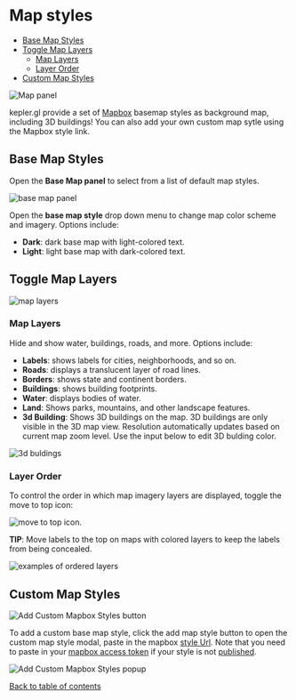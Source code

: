# Map styles

* [Base Map Styles](f-map-styles.md#base-map-styles)
* [Toggle Map Layers](f-map-styles.md#toggle-map-layers)
  * [Map Layers](f-map-styles.md#map-layers)
  * [Layer Order](f-map-styles.md#layer-order)
* [Custom Map Styles](f-map-styles.md#custom-map-styles)

![Map panel](https://d1a3f4spazzrp4.cloudfront.net/kepler.gl/documentation/f-map-styles-0.png)

kepler.gl provide a set of [Mapbox](https://www.mapbox.com) basemap styles as background map, including 3D buildings! You can also add your own custom map sytle using the Mapbox style link.

## Base Map Styles

Open the **Base Map panel** to select from a list of default map styles.

![base map panel](https://d1a3f4spazzrp4.cloudfront.net/kepler.gl/documentation/f-map-styles-1.png)

Open the **base map style** drop down menu to change map color scheme and imagery. Options include:

* **Dark**: dark base map with light-colored text.
* **Light**: light base map with dark-colored text.

## Toggle Map Layers

![map layers](https://d1a3f4spazzrp4.cloudfront.net/kepler.gl/documentation/f-map-styles-2.png)

### Map Layers

Hide and show water, buildings, roads, and more. Options include:

* **Labels**: shows labels for cities, neighborhoods, and so on.
* **Roads**: displays a translucent layer of road lines.
* **Borders**: shows state and continent borders.
* **Buildings**: shows building footprints.
* **Water**: displays bodies of water.
* **Land**: Shows parks, mountains, and other landscape features.
* **3d Building**: Shows 3D buildings on the map. 3D buildings are only visible in the 3D map view. Resolution automatically updates based on current map zoom level. Use the input below to edit 3D bulding color.

![3d buldings](https://d1a3f4spazzrp4.cloudfront.net/kepler.gl/documentation/f-map-styles-3.png)

### Layer Order

To control the order in which map imagery layers are displayed, toggle the move to top icon:

![move to top icon](https://d1a3f4spazzrp4.cloudfront.net/kepler.gl/documentation/f-map-styles-4.png).

**TIP**: Move labels to the top on maps with colored layers to keep the labels from being concealed.

![examples of ordered layers](https://d1a3f4spazzrp4.cloudfront.net/kepler.gl/documentation/f-map-styles-5.png)

## Custom Map Styles

![Add Custom Mapbox Styles button](https://d1a3f4spazzrp4.cloudfront.net/kepler.gl/documentation/image45.png)

To add a custom base map style, click the add map style button to open the custom map style modal, paste in the mapbox [style Url](https://www.mapbox.com/help/studio-manual-publish/#style-url). Note that you need to paste in your [mapbox access token](https://www.mapbox.com/account/) if your style is not [published](https://www.mapbox.com/help/studio-manual-publish/#style-url).

![Add Custom Mapbox Styles popup](https://d1a3f4spazzrp4.cloudfront.net/kepler.gl/documentation/image13.png)

[Back to table of contents](a-introduction.md)

